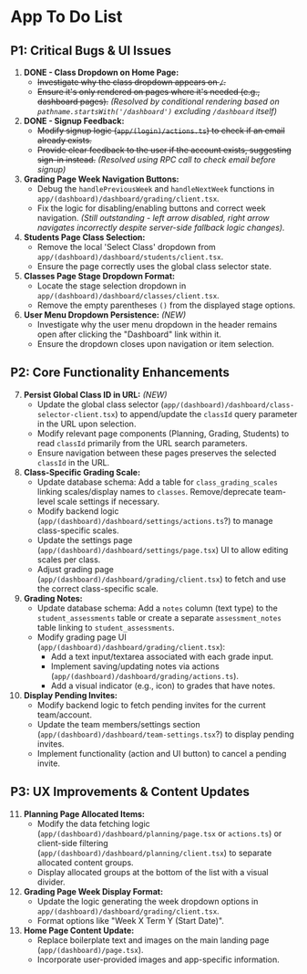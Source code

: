 # App To Do List

## P1: Critical Bugs & UI Issues

1.  **DONE - Class Dropdown on Home Page:**
    *   ~~Investigate why the class dropdown appears on `/`.~~
    *   ~~Ensure it's only rendered on pages where it's needed (e.g., dashboard pages).~~ *(Resolved by conditional rendering based on `pathname.startsWith('/dashboard')` excluding `/dashboard` itself)*
2.  **DONE - Signup Feedback:**
    *   ~~Modify signup logic (`app/(login)/actions.ts`) to check if an email already exists.~~
    *   ~~Provide clear feedback to the user if the account exists, suggesting sign-in instead.~~ *(Resolved using RPC call to check email before signup)*
3.  **Grading Page Week Navigation Buttons:**
    *   Debug the `handlePreviousWeek` and `handleNextWeek` functions in `app/(dashboard)/dashboard/grading/client.tsx`.
    *   Fix the logic for disabling/enabling buttons and correct week navigation. *(Still outstanding - left arrow disabled, right arrow navigates incorrectly despite server-side fallback logic changes).*
4.  **Students Page Class Selection:**
    *   Remove the local 'Select Class' dropdown from `app/(dashboard)/dashboard/students/client.tsx`.
    *   Ensure the page correctly uses the global class selector state.
5.  **Classes Page Stage Dropdown Format:**
    *   Locate the stage selection dropdown in `app/(dashboard)/dashboard/classes/client.tsx`.
    *   Remove the empty parentheses `()` from the displayed stage options.
6.  **User Menu Dropdown Persistence:** *(NEW)*
    *   Investigate why the user menu dropdown in the header remains open after clicking the "Dashboard" link within it.
    *   Ensure the dropdown closes upon navigation or item selection.

## P2: Core Functionality Enhancements

7.  **Persist Global Class ID in URL:** *(NEW)*
    *   Update the global class selector (`app/(dashboard)/dashboard/class-selector-client.tsx`) to append/update the `classId` query parameter in the URL upon selection.
    *   Modify relevant page components (Planning, Grading, Students) to read `classId` primarily from the URL search parameters.
    *   Ensure navigation between these pages preserves the selected `classId` in the URL.
8.  **Class-Specific Grading Scale:**
    *   Update database schema: Add a table for `class_grading_scales` linking scales/display names to `classes`. Remove/deprecate team-level scale settings if necessary.
    *   Modify backend logic (`app/(dashboard)/dashboard/settings/actions.ts`?) to manage class-specific scales.
    *   Update the settings page (`app/(dashboard)/dashboard/settings/page.tsx`) UI to allow editing scales per class.
    *   Adjust grading page (`app/(dashboard)/dashboard/grading/client.tsx`) to fetch and use the correct class-specific scale.
9.  **Grading Notes:**
    *   Update database schema: Add a `notes` column (text type) to the `student_assessments` table or create a separate `assessment_notes` table linking to `student_assessments`.
    *   Modify grading page UI (`app/(dashboard)/dashboard/grading/client.tsx`):
        *   Add a text input/textarea associated with each grade input.
        *   Implement saving/updating notes via actions (`app/(dashboard)/dashboard/grading/actions.ts`).
        *   Add a visual indicator (e.g., icon) to grades that have notes.
10. **Display Pending Invites:**
    *   Modify backend logic to fetch pending invites for the current team/account.
    *   Update the team members/settings section (`app/(dashboard)/dashboard/team-settings.tsx`?) to display pending invites.
    *   Implement functionality (action and UI button) to cancel a pending invite.

## P3: UX Improvements & Content Updates

11. **Planning Page Allocated Items:**
    *   Modify the data fetching logic (`app/(dashboard)/dashboard/planning/page.tsx` or `actions.ts`) or client-side filtering (`app/(dashboard)/dashboard/planning/client.tsx`) to separate allocated content groups.
    *   Display allocated groups at the bottom of the list with a visual divider.
12. **Grading Page Week Display Format:**
    *   Update the logic generating the week dropdown options in `app/(dashboard)/dashboard/grading/client.tsx`.
    *   Format options like "Week X Term Y (Start Date)".
13. **Home Page Content Update:**
    *   Replace boilerplate text and images on the main landing page (`app/(dashboard)/page.tsx`).
    *   Incorporate user-provided images and app-specific information. 